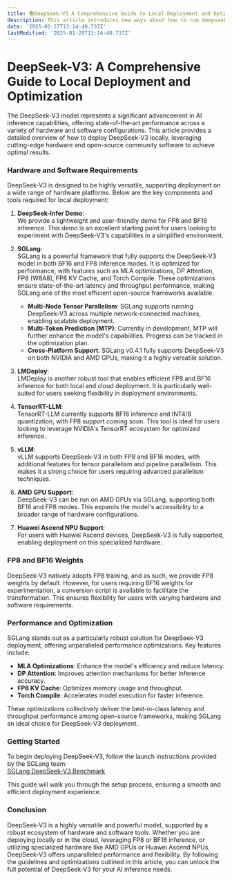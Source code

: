 ```yaml
---
title: 📚DeepSeek-V3 A Comprehensive Guide to Local Deployment and Optimization
description: This article introduces new ways about how to run deepseek model locally.
date: '2025-01-27T13:14:40.737Z'
lastModified: '2025-01-28T13:14:40.737Z'
---
```


# DeepSeek-V3: A Comprehensive Guide to Local Deployment and Optimization

The DeepSeek-V3 model represents a significant advancement in AI inference capabilities, offering state-of-the-art performance across a variety of hardware and software configurations. This article provides a detailed overview of how to deploy DeepSeek-V3 locally, leveraging cutting-edge hardware and open-source community software to achieve optimal results.

### Hardware and Software Requirements

DeepSeek-V3 is designed to be highly versatile, supporting deployment on a wide range of hardware platforms. Below are the key components and tools required for local deployment:

1. **DeepSeek-Infer Demo**:  
   We provide a lightweight and user-friendly demo for FP8 and BF16 inference. This demo is an excellent starting point for users looking to experiment with DeepSeek-V3's capabilities in a simplified environment.

2. **SGLang**:  
   SGLang is a powerful framework that fully supports the DeepSeek-V3 model in both BF16 and FP8 inference modes. It is optimized for performance, with features such as MLA optimizations, DP Attention, FP8 (W8A8), FP8 KV Cache, and Torch Compile. These optimizations ensure state-of-the-art latency and throughput performance, making SGLang one of the most efficient open-source frameworks available.  
   - **Multi-Node Tensor Parallelism**: SGLang supports running DeepSeek-V3 across multiple network-connected machines, enabling scalable deployment.  
   - **Multi-Token Prediction (MTP)**: Currently in development, MTP will further enhance the model's capabilities. Progress can be tracked in the optimization plan.  
   - **Cross-Platform Support**: SGLang v0.4.1 fully supports DeepSeek-V3 on both NVIDIA and AMD GPUs, making it a highly versatile solution.

3. **LMDeploy**:  
   LMDeploy is another robust tool that enables efficient FP8 and BF16 inference for both local and cloud deployment. It is particularly well-suited for users seeking flexibility in deployment environments.

4. **TensorRT-LLM**:  
   TensorRT-LLM currently supports BF16 inference and INT4/8 quantization, with FP8 support coming soon. This tool is ideal for users looking to leverage NVIDIA's TensorRT ecosystem for optimized inference.

5. **vLLM**:  
   vLLM supports DeepSeek-V3 in both FP8 and BF16 modes, with additional features for tensor parallelism and pipeline parallelism. This makes it a strong choice for users requiring advanced parallelism techniques.

6. **AMD GPU Support**:  
   DeepSeek-V3 can be run on AMD GPUs via SGLang, supporting both BF16 and FP8 modes. This expands the model's accessibility to a broader range of hardware configurations.

7. **Huawei Ascend NPU Support**:  
   For users with Huawei Ascend devices, DeepSeek-V3 is fully supported, enabling deployment on this specialized hardware.

### FP8 and BF16 Weights

DeepSeek-V3 natively adopts FP8 training, and as such, we provide FP8 weights by default. However, for users requiring BF16 weights for experimentation, a conversion script is available to facilitate the transformation. This ensures flexibility for users with varying hardware and software requirements.

### Performance and Optimization

SGLang stands out as a particularly robust solution for DeepSeek-V3 deployment, offering unparalleled performance optimizations. Key features include:
- **MLA Optimizations**: Enhance the model's efficiency and reduce latency.  
- **DP Attention**: Improves attention mechanisms for better inference accuracy.  
- **FP8 KV Cache**: Optimizes memory usage and throughput.  
- **Torch Compile**: Accelerates model execution for faster inference.

These optimizations collectively deliver the best-in-class latency and throughput performance among open-source frameworks, making SGLang an ideal choice for DeepSeek-V3 deployment.

### Getting Started

To begin deploying DeepSeek-V3, follow the launch instructions provided by the SGLang team:  
[SGLang DeepSeek-V3 Benchmark](https://github.com/sgl-project/sglang/tree/main/benchmark/deepseek_v3)

This guide will walk you through the setup process, ensuring a smooth and efficient deployment experience.

### Conclusion

DeepSeek-V3 is a highly versatile and powerful model, supported by a robust ecosystem of hardware and software tools. Whether you are deploying locally or in the cloud, leveraging FP8 or BF16 inference, or utilizing specialized hardware like AMD GPUs or Huawei Ascend NPUs, DeepSeek-V3 offers unparalleled performance and flexibility. By following the guidelines and optimizations outlined in this article, you can unlock the full potential of DeepSeek-V3 for your AI inference needs.